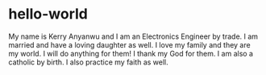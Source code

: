 # hello-world
My name is Kerry Anyanwu and I am an Electronics Engineer by trade. I am married and have a loving daughter as well. I love my family and they are my world. I will do anything for them! I thank my God for them. I am also a catholic by birth. I also practice my faith as well.
